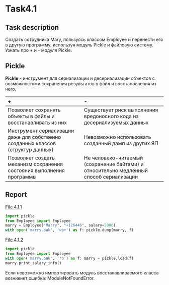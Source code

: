 # Task4.1

## Task description

Создать сотрудника Mary, пользуясь классом Employee и перенести его в другую программу, используя модуль Pickle и файловую систему. Узнать про + и - модуля Pickle.

## Pickle

**Pickle** - инструмент для сериализации и десериализации объектов с возможностями сохранения результатов в файл и восстановления из него.

| + | - 
| :--- | :---
| Позволяет сохранять объекты в файлы и восстанавливать из них | Существует риск выполнения вредоносного кода из десериализуемых данных
| Инструмент сериализации даже для собственно созданных классов (структур данных) | Невозможно использовать созданный дамп из других ЯП
| Позволяет создать механизм сохранения состояния выполнения программы | Не человеко-читаемый (сохранение байтами) и относительно медленный способ сериализации

## Report

[File 4.1.1](Task4.1.1.py)   

```python
import pickle
from Employee import Employee
marry = Employee("Marry", "+126446", salary=5000)
with open('marry.bak', 'wb+') as f: pickle.dump(marry, f)
```

[File 4.1.2](Task4.1.2.py)   

```python
import pickle
from Employee import Employee
with open('marry.bak', 'rb') as f: marry = pickle.load(f)
marry.print_salary_info()
```
Если невозможно импортировать модуль восстанавливаемого класса возникнет ошибка: ModuleNotFoundError.